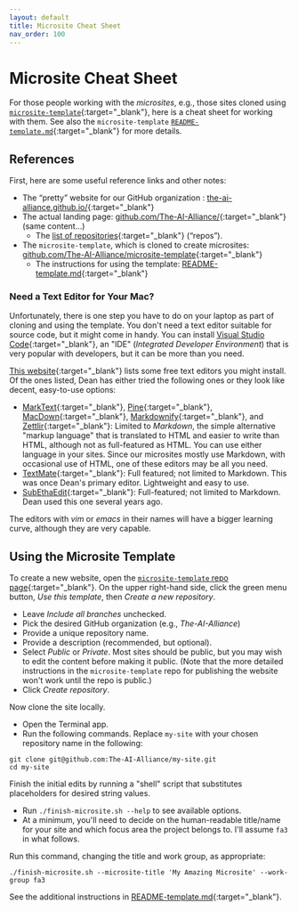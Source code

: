 ```yaml
---
layout: default
title: Microsite Cheat Sheet
nav_order: 100
---
```


# Microsite Cheat Sheet

For those people working with the _microsites_, e.g., those sites cloned using [`microsite-template`](https://github.com/The-AI-Alliance/microsite-template){:target="_blank"}, here is a cheat sheet for working with them. See also the `microsite-template` [`README-template.md`](https://github.com/The-AI-Alliance/microsite-template/blob/main/README-template.md){:target="_blank"} for more details.

## References

First, here are some useful reference links and other notes:

* The “pretty” website for our GitHub organization : [the-ai-alliance.github.io/](https://the-ai-alliance.github.io/){:target="_blank"}
* The actual landing page: [github.com/The-AI-Alliance/](https://github.com/The-AI-Alliance/){:target="_blank"} (same content…)
	* The [list of repositories](https://github.com/orgs/The-AI-Alliance/repositories){:target="_blank"} (“repos”).
* The `microsite-template`, which is cloned to create microsites: [github.com/The-AI-Alliance/microsite-template](https://github.com/The-AI-Alliance/microsite-template){:target="_blank"}
	* The instructions for using the template: [README-template.md](https://github.com/The-AI-Alliance/microsite-template/blob/main/README-template.md){:target="_blank"}

### Need a Text Editor for Your Mac?

Unfortunately, there is one step you have to do on your laptop as part of cloning and using the template. You don't need a text editor suitable for source code, but it might come in handy. You can install [Visual Studio Code](https://code.visualstudio.com/){:target="_blank"}, an "IDE" (_Integrated Developer Environment_) that is very popular with developers, but it can be more than you need. 

[This website](https://opentosh.com/collections/editors/){:target="_blank"} lists some free text editors you might install. Of the ones listed, Dean has either tried the following ones or they look like decent, easy-to-use options:

* [MarkText](https://opentosh.com/items/MarkText/){:target="_blank"}, [Pine](https://opentosh.com/items/editor-pine/){:target="_blank"}, [MacDown](https://opentosh.com/items/macdown/){:target="_blank"}, [Markdownify](https://opentosh.com/items/markdownify/){:target="_blank"}, and [Zettlir](https://opentosh.com/items/zettlir/){:target="_blank"}: Limited to _Markdown_, the simple alternative "markup language" that is translated to HTML and easier to write than HTML, although not as full-featured as HTML. You can use either language in your sites. Since our microsites mostly use Markdown, with occasional use of HTML, one of these editors may be all you need.
* [TextMate](https://opentosh.com/items/editor-textmate/){:target="_blank"}: Full featured; not limited to Markdown. This was once Dean's primary editor. Lightweight and easy to use.
* [SubEthaEdit](https://opentosh.com/items/SubEthaEdit/){:target="_blank"}: Full-featured; not limited to Markdown. Dean used this one several years ago.

The editors with _vim_ or _emacs_ in their names will have a bigger learning curve, although they are very capable.

## Using the Microsite Template

To create a new website, open the [`microsite-template` repo page](https://github.com/The-AI-Alliance/microsite-template){:target="_blank"}. On the upper right-hand side, click the green menu button, _Use this template_, then _Create a new repository_.

* Leave _Include all branches_ unchecked.
* Pick the desired GitHub organization (e.g., _The-AI-Alliance_)
* Provide a unique repository name.
* Provide a description (recommended, but optional).
* Select _Public_ or _Private_. Most sites should be public, but you may wish to edit the content before making it public. (Note that the more detailed instructions in the `microsite-template` repo for publishing the website won't work until the repo is public.)
* Click _Create repository_.

Now clone the site locally. 

* Open the Terminal app.
* Run the following commands. Replace `my-site` with your chosen repository name in the following:

```shell
git clone git@github.com:The-AI-Alliance/my-site.git
cd my-site
```

Finish the initial edits by running a "shell" script that substitutes placeholders for desired string values.

* Run `./finish-microsite.sh --help` to see available options.
* At a minimum, you'll need to decide on the human-readable title/name for your site and which focus area the project belongs to. I'll assume `fa3` in what follows.

Run this command, changing the title and work group, as appropriate:

```shell
./finish-microsite.sh --microsite-title 'My Amazing Microsite' --work-group fa3
```

See the additional instructions in [README-template.md](https://github.com/The-AI-Alliance/microsite-template/blob/main/README-template.md){:target="_blank"}.
